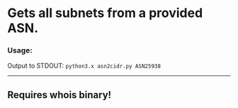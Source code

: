 # Gets all subnets from a provided ASN.
### Usage:
Output to STDOUT: `python3.x asn2cidr.py ASN25938`


-----
## Requires whois binary!
